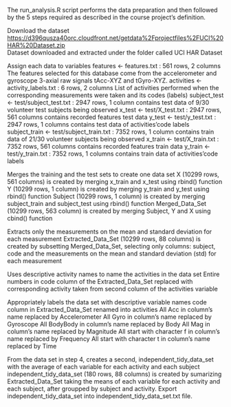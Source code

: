 The run_analysis.R script performs the data preparation and then followed by the 5 steps required as described in the course project’s definition.

Download the dataset
  https://d396qusza40orc.cloudfront.net/getdata%2Fprojectfiles%2FUCI%20HAR%20Dataset.zip  
Dataset downloaded and extracted under the folder called UCI HAR Dataset

Assign each data to variables
features <- features.txt : 561 rows, 2 columns
The features selected for this database come from the accelerometer and gyroscope 3-axial raw signals tAcc-XYZ and tGyro-XYZ.
activities <- activity_labels.txt : 6 rows, 2 columns
List of activities performed when the corresponding measurements were taken and its codes (labels)
subject_test <- test/subject_test.txt : 2947 rows, 1 column
contains test data of 9/30 volunteer test subjects being observed
x_test <- test/X_test.txt : 2947 rows, 561 columns
contains recorded features test data
y_test <- test/y_test.txt : 2947 rows, 1 columns
contains test data of activities’code labels
subject_train <- test/subject_train.txt : 7352 rows, 1 column
contains train data of 21/30 volunteer subjects being observed
x_train <- test/X_train.txt : 7352 rows, 561 columns
contains recorded features train data
y_train <- test/y_train.txt : 7352 rows, 1 columns
contains train data of activities’code labels

Merges the training and the test sets to create one data set
X (10299 rows, 561 columns) is created by merging x_train and x_test using rbind() function
Y (10299 rows, 1 column) is created by merging y_train and y_test using rbind() function
Subject (10299 rows, 1 column) is created by merging subject_train and subject_test using rbind() function
Merged_Data_Set (10299 rows, 563 column) is created by merging Subject, Y and X using cbind() function

Extracts only the measurements on the mean and standard deviation for each measurement
Extracted_Data_Set (10299 rows, 88 columns) is created by subsetting Merged_Data_Set, selecting only columns: subject, code and the measurements on the mean and standard deviation (std) for each measurement

Uses descriptive activity names to name the activities in the data set
Entire numbers in code column of the Extracted_Data_Set replaced with corresponding activity taken from second column of the activities variable

Appropriately labels the data set with descriptive variable names
code column in Extracted_Data_Set renamed into activities
All Acc in column’s name replaced by Accelerometer
All Gyro in column’s name replaced by Gyroscope
All BodyBody in column’s name replaced by Body
All Mag in column’s name replaced by Magnitude
All start with character f in column’s name replaced by Frequency
All start with character t in column’s name replaced by Time

From the data set in step 4, creates a second, independent_tidy_data_set with the average of each variable for each activity and each subject
independent_tidy_data_set (180 rows, 88 columns) is created by sumarizing Extracted_Data_Set taking the means of each variable for each activity and each subject, after groupped by subject and activity.
Export independent_tidy_data_set into independent_tidy_data_set.txt file.
